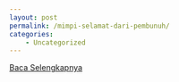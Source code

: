 ```yaml
---
layout: post
permalink: /mimpi-selamat-dari-pembunuh/
categories:
    - Uncategorized
---
```


[Baca Selengkapnya](/08)